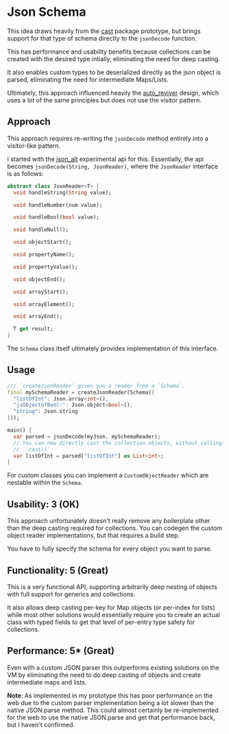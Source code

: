 # Json Schema

This idea draws heavily from the [cast](https://github.com/leafpetersen/cast)
package prototype, but brings support for that type of schema directly to the
`jsonDecode` function.

This has performance and usability benefits because collections can be created
with the desired type intially, eliminating the need for deep casting.

It also enables custom types to be deserialized directly as the json object is
parsed, eliminating the need for intermediate Maps/Lists.

Ultimately, this approach influenced heavily the
[auto_reviver](auto_reviver.md) design, which uses a lot of the same principles
but does not use the visitor pattern.

## Approach

This approach requires re-writing the `jsonDecode` method entirely into a
visitor-like pattern.

I started with the [json_alt](https://github.com/kevmoo/json_alt) experimental
api for this. Essentially, the api becomes `jsonDecode(String, JsonReader)`,
where the `JsonReader` interface is as follows:

```dart
abstract class JsonReader<T> {
  void handleString(String value);

  void handleNumber(num value);

  void handleBool(bool value);

  void handleNull();

  void objectStart();

  void propertyName();

  void propertyValue();

  void objectEnd();

  void arrayStart();

  void arrayElement();

  void arrayEnd();

  T get result;
}
```

The `Schema` class itself ultimately provides implementation of this interface.

## Usage

```dart
/// `createJsonReader` gives you a reader from a `Schema`.
final mySchemaReader = createJsonReader(Schema({
  "listOfInt": Json.array<int>(),
  "jsObjectofBool:": Json.object<bool>(),
  "string": Json.string
}));

main() {
  var parsed = jsonDecode(myJson, mySchemaReader);
  // You can now directly cast the collection objects, without calling
  // `.cast()`
  var listOfInt = parsed["listOfInt"] as List<int>;
}
```

For custom classes you can implement a `CustomObjectReader` which are nestable
within the `Schema`.

## Usability: 3 (OK)

This approach unfortunately doesn't really remove any boilerplate other than
the deep casting required for collections. You can codegen the custom object
reader implementations, but that requires a build step.

You have to fully specify the schema for every object you want to parse.

## Functionality: 5 (Great)

This is a very functional API, supporting arbitrarily deep nesting of objects
with full support for generics and collections.

It also allows deep casting per-key for Map objects (or per-index for lists)
while most other solutions would essentially require you to create an actual
class with typed fields to get that level of per-entry type safety for
collections.

## Performance: 5* (Great)

Even with a custom JSON parser this outperforms existing solutions on the VM
by eliminating the need to do deep casting of objects and create intermediate
maps and lists.

**Note**: As implemented in my prototype this has poor performance on the web
due to the custom parser implementation being a lot slower than the native
JSON.parse method. This could almost certainly be re-implemented for the web
to use the native JSON.parse and get that performance back, but I haven't
confirmed.
